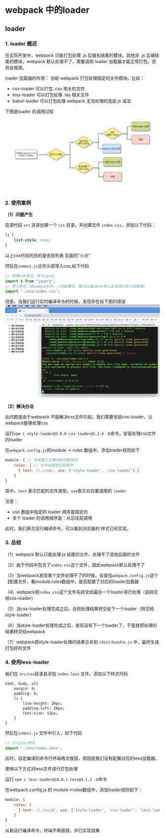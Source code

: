 # webpack 中的loader

## loader
### 1. loader 概述
在实际开发中，webpack 只能打包处理 .js 后缀名结尾的模块。其他非 .js 后缀结尾的模块，webpack 默认处理不了，需要调用 loader 加载器才能正常打包，否则会报错。

loader 加载器的作用： 协助 webpack 打包处理固定的文件模块。比如：

- css-loader 可以打包 .css 相关的文件
- less-loader 可以打包处理 .les 相关文件
- babel-loader 可以打包处理 webpack 无法处理的高级 js 语法

下图是loader 的调用过程
![03-01.png](./img/03-01.png)

### 2. 使用案例

**（1）问题产生**

在源代码 `src` 目录创建一个 `css` 目录，并创建文件 `index.css`，添加以下代码：
```css
li {
	list-style: none;
}
```
以上css代码的目的是去除列表 前面的“小点”

然后在`index1.js`文件头部导入css,如下代码
```javascript
// 使用es6语法，导入jquey
import $ from "jquery";
// 导入样式（在webpack中，一切皆模块，都可以通过es6导入语法进行导入和使用）
import './css/index.css';
```

但是，当我们运行实时编译命令的时候，发现存在如下图的错误
![03-02.png](./img/03-02.png)

**（2）解决办法**

此问题是由于webpack 不能解决css文件引起，我们需要安装css-loader，让 webpack能够处理css

运行`npm i style-loader@3.0.0 css-loader@5.2.6 -D`命令，安装处理css文件的loader

在`webpack.config.js`的module -> rules 数组中，添加loader规则如下
```javascript
module: { // 所有第三方模块的匹配规则
	rules: [ // 文件后缀名匹配规则
	  { test: /\.css$/, use: ['style-loader', 'css-loader'] }
	]
}
```

其中，`test` 表示匹配的文件类型，`use`表示对应要调用的 `loader`

注意：
- use 数组中指定的 loader 顺序是固定的
- 多个 loader 的调用顺序是：从后往前调用

此时，我们再次运行编译命令，可以看到浏览器的 样式已经实现。


### 3. 总结
（1）webpack 默认只能处理.js 结尾的文件，处理不了其他后缀的文件

（2）由于代码中包含了`index.css`这个文件，因此webpack默认处理不了

（3）当webpack发现某个文件处理不了的时候，会查找`webpack.config.js`这个【配置文件，看module.rules数组中，是否配置了对应的loader加载器

（4）webpack把`index.css`这个文件先转交给最后一个loader进行处理（县转交给css-loader）

（5）当css-loader处理完成之后，会把处理结果转交给下一个loader（转交给style-loader）

（6）当style-loader处理完成之后，发现没有下一个loader了，于是就把处理的结果转交给webpack

（7）webpack把style-loader处理的结果合并到 `/dist/bundle.js` 中，最终生成打包好的文件

### 4. 使用less-loader
我们在 `src/css`目录县添加 `index.less` 文件，添加以下样式代码
```stylesheet
html, body, ul{
	margin: 0;
	padding: 0;
	li {
		line-height: 30px;
		padding-left: 20px;
		font-size: 12px;
	}
}
```

然后在`index1.js` 文件中引入，如下代码
```javascript
// 引入less样式
import './css/index.less';
```

此时，自定编译的命令行终端再次报错，原因是我们没有配置对应的less加载器。

使用以下方式对less文件进行打包处理

运行 `npm i less-loader@10.0.1 less@4.1.1 -D`命令

在webpack.config.js 的 module->rules数组中，添加loader规则如下：
```javascript
module: {
	rules: [
	  { test: /\.less$/, use: ['style-loader', 'css-loader', 'less-loader'] }
	]
}
```

从新运行编译命令，终端不再报错，并已实现效果















